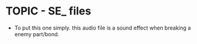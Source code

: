 # TOPIC - SE_ files

- To put this one simply. this audio file is a sound effect when breaking a enemy part/bond.

